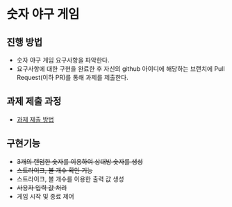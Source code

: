 # 숫자 야구 게임
## 진행 방법
* 숫자 야구 게임 요구사항을 파악한다.
* 요구사항에 대한 구현을 완료한 후 자신의 github 아이디에 해당하는 브랜치에 Pull Request(이하 PR)를 통해 과제를 제출한다.

## 과제 제출 과정
* [과제 제출 방법](https://github.com/next-step/nextstep-docs/tree/master/precourse)

## 구현기능
* ~~3개의 랜덤한 숫자를 이용하여 상대방 숫자를 생성~~
* ~~스트라이크, 볼 개수 확인 기능~~
* 스트라이크, 볼 개수를 이용한 출력 값 생성
* ~~사용자 입력 값 처리~~
* 게임 시작 및 종료 제어